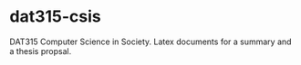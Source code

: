# dat315-csis
DAT315 Computer Science in Society. Latex documents for a summary and a thesis propsal.
